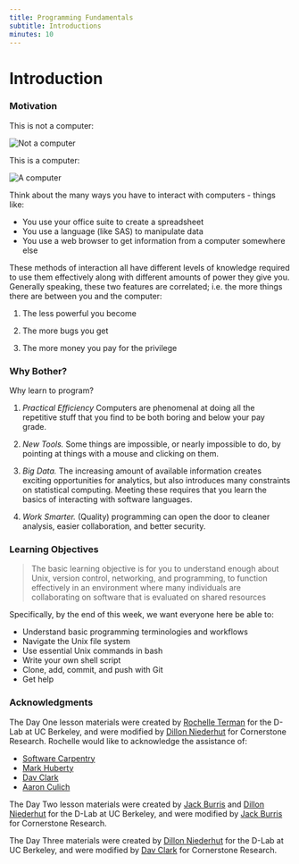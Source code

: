 ```yaml
---
title: Programming Fundamentals
subtitle: Introductions
minutes: 10
---
```


# Introduction

### Motivation

This is not a computer:

![Not a computer](https://winblog.blob.core.windows.net/win/sites/2/2013/05/Start_2D00_with_2D00_wallpaper_2D00_High_2D00_res_5F00_313398B8.png)

This is a computer:

![A computer](https://upload.wikimedia.org/wikipedia/commons/0/0c/A790GXH-128M-Motherboard.jpg)

Think about the many ways you have to interact with computers - things like:

* You use your office suite to create a spreadsheet
* You use a language (like SAS) to manipulate data
* You use a web browser to get information from a computer somewhere else

These methods of interaction all have different levels of knowledge required to use them effectively along with different amounts of power they give you. Generally speaking, these two features are correlated; i.e. the more things there are between you and the computer:

1.  The less powerful you become

2.  The more bugs you get

3.  The more money you pay for the privilege

### Why Bother?

Why learn to program?

1.   *Practical Efficiency*
    Computers are phenomenal at doing all the repetitive stuff that you find to be both boring and below your pay grade.

2.   *New Tools.*
    Some things are impossible, or nearly impossible to do, by pointing at things with a mouse and clicking on them.

3.   *Big Data.*
    The increasing amount of available information creates exciting opportunities for analytics, but also introduces many constraints on statistical computing. Meeting these requires that you learn the basics of interacting with software languages.

4.   *Work Smarter.*
    (Quality) programming can open the door to cleaner analysis, easier collaboration, and better security.

### Learning Objectives

> The basic learning objective is for you to understand enough about Unix,
> version control, networking, and programming, to function effectively in
> an environment where many individuals are collaborating on software that
> is evaluated on shared resources

Specifically, by the end of this week, we want everyone here be able to:

* Understand basic programming terminologies and workflows
* Navigate the Unix file system
* Use essential Unix commands in bash
* Write your own shell script
* Clone, add, commit, and push with Git
* Get help

### Acknowledgments

The Day One lesson materials were created by [Rochelle Terman](https://github.com/rochelleterman) for the D-Lab at UC Berkeley, and were modified by [Dillon Niederhut](https://github.com/deniederhut) for Cornerstone Research. Rochelle would like to acknowledge the assistance of:

*   [Software Carpentry](http://software-carpentry.org)
*   [Mark Huberty](http://polisci.berkeley.edu/people/person/mark-huberty)
*   [Dav Clark](https://github.com/davclark)
*   [Aaron Culich](https://github.com/aculich)

The Day Two lesson materials were created by [Jack Burris](https://github.com/jackspaceBerkeley) and [Dillon Niederhut](https://github.com/deniederhut) for the D-Lab at UC Berkeley, and were modified by [Jack Burris](https://github.com/jackspaceBerkeley) for Cornerstone Research.

The Day Three materials were created by [Dillon Niederhut](https://github.com/deniederhut) for the D-Lab at UC Berkeley, and were modified by [Dav Clark](https://github.com/davclark) for Cornerstone Research.
